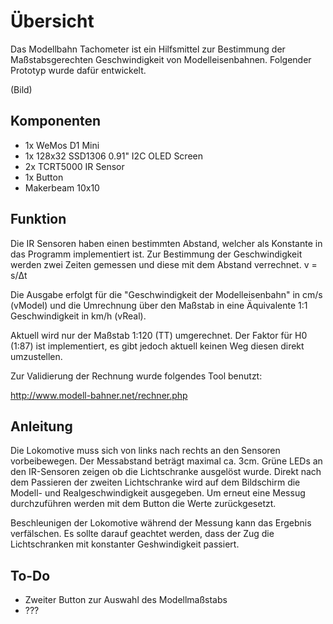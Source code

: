 # Übersicht
Das Modellbahn Tachometer ist ein Hilfsmittel zur Bestimmung der Maßstabsgerechten Geschwindigkeit von Modelleisenbahnen. Folgender Prototyp wurde dafür entwickelt.

(Bild)
## Komponenten
- 1x WeMos D1 Mini
- 1x 128x32 SSD1306 0.91" I2C OLED Screen
- 2x TCRT5000 IR Sensor
- 1x Button
- Makerbeam 10x10

## Funktion

Die IR Sensoren haben einen bestimmten Abstand, welcher als Konstante in das Programm implementiert ist. 
Zur Bestimmung der Geschwindigkeit werden zwei Zeiten gemessen und diese mit dem Abstand verrechnet. v = s/Δt

Die Ausgabe erfolgt für die "Geschwindigkeit der Modelleisenbahn" in cm/s (vModel) und die Umrechnung über den Maßstab in eine Äquivalente 1:1 Geschwindigkeit in km/h (vReal).

Aktuell wird nur der Maßstab 1:120 (TT) umgerechnet. Der Faktor für H0 (1:87) ist implementiert, es gibt jedoch aktuell keinen Weg diesen direkt umzustellen.

Zur Validierung der Rechnung wurde folgendes Tool benutzt:

http://www.modell-bahner.net/rechner.php

## Anleitung

Die Lokomotive muss sich von links nach rechts an den Sensoren vorbeibewegen. Der Messabstand beträgt maximal ca. 3cm. Grüne LEDs an den IR-Sensoren zeigen ob die Lichtschranke ausgelöst wurde. Direkt nach dem Passieren der zweiten Lichtschranke wird auf dem Bildschirm die Modell- und Realgeschwindigkeit ausgegeben. Um erneut eine Messug durchzuführen werden mit dem Button die Werte zurückgesetzt.

Beschleunigen der Lokomotive während der Messung kann das Ergebnis verfälschen. Es sollte darauf geachtet werden, dass der Zug die Lichtschranken mit konstanter Geshwindigkeit passiert.


## To-Do
- Zweiter Button zur Auswahl des Modellmaßstabs
- ???
